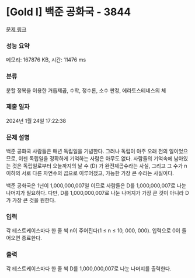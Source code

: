 # [Gold I] 백준 공화국 - 3844 

[문제 링크](https://www.acmicpc.net/problem/3844) 

### 성능 요약

메모리: 167876 KB, 시간: 11476 ms

### 분류

분할 정복을 이용한 거듭제곱, 수학, 정수론, 소수 판정, 에라토스테네스의 체

### 제출 일자

2024년 1월 24일 17:22:38

### 문제 설명

<p>백준 공화국 사람들은 매년 독립일을 기념한다. 그러나 독립이 아주 오래 전의 일이었으므로, 이젠 독립일을 정확하게 기억하는 사람은 아무도 없다. 사람들의 기억속에 남아있는 것은 독립일로부터 오늘까지의 날 수 (D) 가 완전제곱수라는 사실, 그리고 그 수가 n이하의 서로 다른 자연수의 곱으로 이루어졌고, 가능한 가장 큰 수라는 사실이다.</p>

<p>백준 공화국은 1년이 1,000,000,007일 이므로 사람들은 D를 1,000,000,007로 나눈 나머지가 필요하다. 다만, D를 1,000,000,007로 나눈 나머지가 가장 큰 것이 아니라 D가 가장 큰 것을 원한다.</p>

### 입력 

 <p>각 테스트케이스마다 한 줄 씩 n이 주어진다(1 ≤ n ≤ 10, 000, 000). 입력으로 0이 들어오면 종료한다.</p>

### 출력 

 <p>각 테스트케이스마다 한 줄 씩 D를 1,000,000,007로 나눈 나머지를 출력한다.</p>

